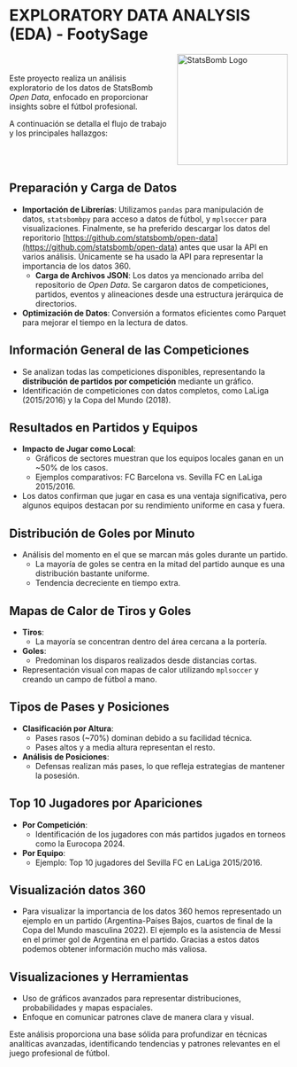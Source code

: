 # EXPLORATORY DATA ANALYSIS (EDA) - FootySage


<div style="display: flex; align-items: center;">
  <div style="flex: 1; margin-right: 10px;">
    Este proyecto realiza un análisis exploratorio de los datos de StatsBomb <em>Open Data</em>, enfocado en proporcionar insights sobre el fútbol profesional.
    <p>A continuación se detalla el flujo de trabajo y los principales hallazgos:</p>
  </div>
  <div style="flex-shrink: 0;">
    <img src="https://i0.wp.com/lamediainglesa.com/wp-content/uploads/2020/01/statsbomb_la_media_inglesa.jpg?fit=1000%2C523&ssl=1" alt="StatsBomb Logo" width="200">
  </div>
</div>


## Preparación y Carga de Datos
- **Importación de Librerías**: Utilizamos `pandas` para manipulación de datos, `statsbombpy` para acceso a datos de fútbol, y `mplsoccer` para visualizaciones. Finalmente, se ha preferido descargar los datos del reporitorio [https://github.com/statsbomb/open-data](https://github.com/statsbomb/open-data) antes que usar la API en varios análisis. Únicamente se ha usado la API para representar la importancia de los datos 360.
    - **Carga de Archivos JSON**: Los datos ya mencionado arriba del repositorio de *Open Data*. Se cargaron datos de competiciones, partidos, eventos y alineaciones desde una estructura jerárquica de directorios.
- **Optimización de Datos**: Conversión a formatos eficientes como Parquet para mejorar el tiempo en la lectura de datos.


## Información General de las Competiciones
- Se analizan todas las competiciones disponibles, representando la **distribución de partidos por competición** mediante un gráfico.
- Identificación de competiciones con datos completos, como LaLiga (2015/2016) y la Copa del Mundo (2018).


## Resultados en Partidos y Equipos
- **Impacto de Jugar como Local**:
  - Gráficos de sectores muestran que los equipos locales ganan en un ~50% de los casos.
  - Ejemplos comparativos: FC Barcelona vs. Sevilla FC en LaLiga 2015/2016.
- Los datos confirman que jugar en casa es una ventaja significativa, pero algunos equipos destacan por su rendimiento uniforme en casa y fuera.


## Distribución de Goles por Minuto
- Análisis del momento en el que se marcan más goles durante un partido.
  - La mayoría de goles se centra en la mitad del partido aunque es una distribución bastante uniforme.
  - Tendencia decreciente en tiempo extra.


## Mapas de Calor de Tiros y Goles
- **Tiros**:
  - La mayoría se concentran dentro del área cercana a la portería.
- **Goles**:
  - Predominan los disparos realizados desde distancias cortas.
- Representación visual con mapas de calor utilizando `mplsoccer` y creando un campo de fútbol a mano.


## Tipos de Pases y Posiciones
- **Clasificación por Altura**:
  - Pases rasos (~70%) dominan debido a su facilidad técnica.
  - Pases altos y a media altura representan el resto.
- **Análisis de Posiciones**:
  - Defensas realizan más pases, lo que refleja estrategias de mantener la posesión.


## Top 10 Jugadores por Apariciones
- **Por Competición**:
  - Identificación de los jugadores con más partidos jugados en torneos como la Eurocopa 2024.
- **Por Equipo**:
  - Ejemplo: Top 10 jugadores del Sevilla FC en LaLiga 2015/2016.


## Visualización datos 360
- Para visualizar la importancia de los datos 360 hemos representado un ejemplo en un partido (Argentina-Países Bajos, cuartos de final de la Copa del Mundo masculina 2022). El ejemplo es la asistencia de Messi en el primer gol de Argentina en el partido. Gracias a estos datos podemos obtener información mucho más valiosa.


## Visualizaciones y Herramientas
- Uso de gráficos avanzados para representar distribuciones, probabilidades y mapas espaciales.
- Enfoque en comunicar patrones clave de manera clara y visual.


Este análisis proporciona una base sólida para profundizar en técnicas analíticas avanzadas, identificando tendencias y patrones relevantes en el juego profesional de fútbol.

